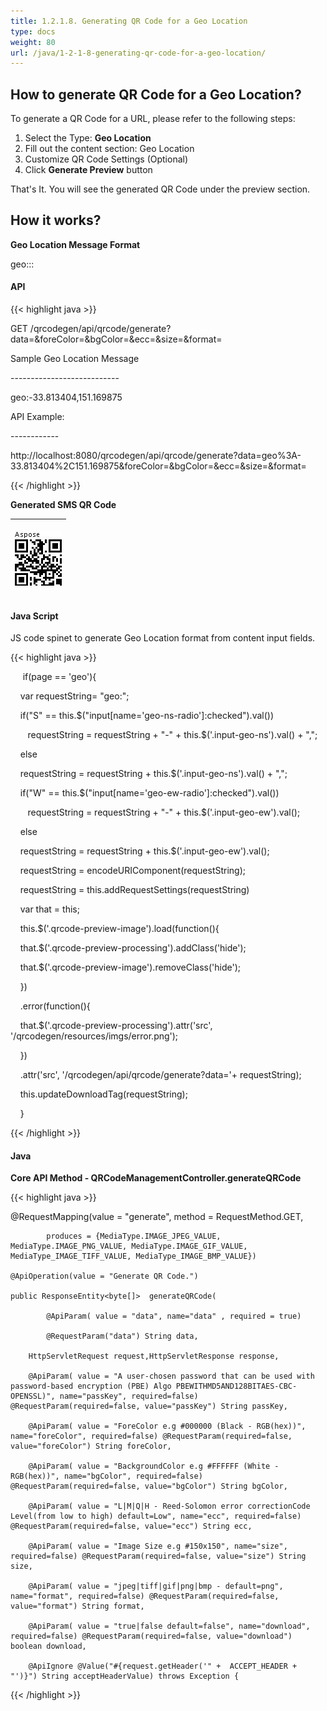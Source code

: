 ```yaml
---
title: 1.2.1.8. Generating QR Code for a Geo Location
type: docs
weight: 80
url: /java/1-2-1-8-generating-qr-code-for-a-geo-location/
---
```


## **How to generate QR Code for a Geo Location?**
To generate a QR Code for a URL, please refer to the following steps:

1. Select the Type: **Geo Location**
1. Fill out the content section: Geo Location
1. Customize QR Code Settings (Optional)
1. Click **Generate Preview** button

That's It. You will see the generated QR Code under the preview section.
## **How it works?**
**Geo Location Message Format**

geo:<Latitude>:<Longitude>:<Elevation>
#### **API**
{{< highlight java >}}

 GET /qrcodegen/api/qrcode/generate?data=<GEO Location Message Format>&foreColor=&bgColor=&ecc=&size=&format=

Sample Geo Location Message

\---------------------------

geo:-33.813404,151.169875

API Example:

\------------

http://localhost:8080/qrcodegen/api/qrcode/generate?data=geo%3A-33.813404%2C151.169875&foreColor=&bgColor=&ecc=&size=&format=


{{< /highlight >}}

**Generated SMS QR Code**

|<p>![todo:image_alt_text](1-2-1-8-generating-qr-code-for-a-geo-location_1.png)</p><p></p>|
| :- |
#### **Java Script**
JS code spinet to generate Geo Location format from content input fields.

{{< highlight java >}}

      if(page == 'geo'){



     var requestString= "geo:";



     if("S" == this.$("input[name='geo-ns-radio']:checked").val())

         requestString = requestString + "-" + this.$('.input-geo-ns').val() + ",";

      else

      requestString = requestString + this.$('.input-geo-ns').val() + ",";



     if("W" == this.$("input[name='geo-ew-radio']:checked").val())

         requestString = requestString + "-" + this.$('.input-geo-ew').val();

      else

      requestString = requestString + this.$('.input-geo-ew').val();



     requestString = encodeURIComponent(requestString);

     requestString = this.addRequestSettings(requestString)



     var that = this;



     this.$('.qrcode-preview-image').load(function(){

     that.$('.qrcode-preview-processing').addClass('hide');

     that.$('.qrcode-preview-image').removeClass('hide');

     })

     .error(function(){

     that.$('.qrcode-preview-processing').attr('src', '/qrcodegen/resources/imgs/error.png');

     })

     .attr('src', '/qrcodegen/api/qrcode/generate?data='+ requestString);



     this.updateDownloadTag(requestString);



     }



{{< /highlight >}}
#### **Java**
**Core API Method - QRCodeManagementController.generateQRCode** 

{{< highlight java >}}

 @RequestMapping(value = "generate", method = RequestMethod.GET,

    		produces = {MediaType.IMAGE_JPEG_VALUE, MediaType.IMAGE_PNG_VALUE, MediaType.IMAGE_GIF_VALUE, MediaType_IMAGE_TIFF_VALUE, MediaType_IMAGE_BMP_VALUE})

    @ApiOperation(value = "Generate QR Code.")

    public ResponseEntity<byte[]>  generateQRCode(

    		@ApiParam( value = "data", name="data" , required = true)

    		@RequestParam("data") String data,

        HttpServletRequest request,HttpServletResponse response,

        @ApiParam( value = "A user-chosen password that can be used with password-based encryption (PBE) Algo PBEWITHMD5AND128BITAES-CBC-OPENSSL)", name="passKey", required=false) @RequestParam(required=false, value="passKey") String passKey,

        @ApiParam( value = "ForeColor e.g #000000 (Black - RGB(hex))", name="foreColor", required=false) @RequestParam(required=false, value="foreColor") String foreColor,

        @ApiParam( value = "BackgroundColor e.g #FFFFFF (White - RGB(hex))", name="bgColor", required=false) @RequestParam(required=false, value="bgColor") String bgColor,

        @ApiParam( value = "L|M|Q|H - Reed-Solomon error correctionCode Level(from low to high) default=Low", name="ecc", required=false) @RequestParam(required=false, value="ecc") String ecc,

        @ApiParam( value = "Image Size e.g #150x150", name="size", required=false) @RequestParam(required=false, value="size") String size,

        @ApiParam( value = "jpeg|tiff|gif|png|bmp - default=png", name="format", required=false) @RequestParam(required=false, value="format") String format,

        @ApiParam( value = "true|false default=false", name="download", required=false) @RequestParam(required=false, value="download") boolean download,

        @ApiIgnore @Value("#{request.getHeader('" +  ACCEPT_HEADER + "')}") String acceptHeaderValue) throws Exception {


{{< /highlight >}}
